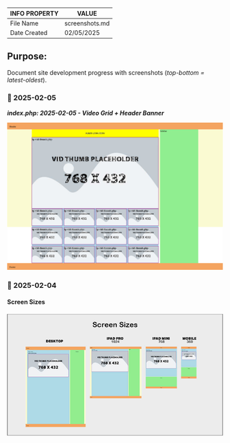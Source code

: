 | INFO PROPERTY | VALUE         |
| ------------- | ------------- |
| File Name     | screenshots.md |
| Date Created  | 02/05/2025    |

## Purpose:

Document site development progress with screenshots (_top-bottom = latest-oldest_).

### 📆 2025-02-05

**_index.php: 2025-02-05 - Video Grid + Header Banner_**

![index.php: 2025-02-05 - Video Grid + Header Banner](/screens/screen-002--index-04.png)

### 📆 2025-02-04

#### Screen Sizes

![index.php [branch 03]](/img/ehd-mockup-sizes-02.jpg)


